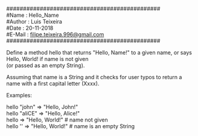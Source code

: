 ##############################################  
#Name   : Hello_Name  
#Author : Luis Teixeira  
#Date   : 20-11-2018  
#E-Mail : filipe.teixeira.996@gmail.com  
##############################################

Define a method hello that returns "Hello, Name!" to a given name, or says Hello, World! if name is not given   
(or passed as an empty String).  

Assuming that name is a String and it checks for user typos to return a name with a first capital letter (Xxxx).  

Examples:  

hello "john"   => "Hello, John!"  
hello "aliCE"  => "Hello, Alice!"  
hello          => "Hello, World!" # name not given  
hello ''       => "Hello, World!" # name is an empty String  
